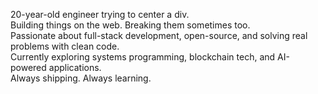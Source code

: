 20-year-old engineer trying to center a div. <br/>
Building things on the web. Breaking them sometimes too.<br/>
Passionate about full-stack development, open-source, and solving real problems with clean code.<br/>
Currently exploring systems programming, blockchain tech, and AI-powered applications.<br/>
Always shipping. Always learning.<br/>
